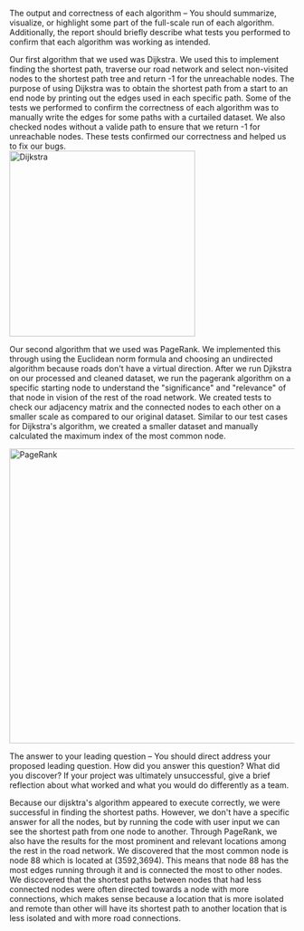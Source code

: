 The output and correctness of each algorithm – You should summarize, visualize, or highlight some part of the full-scale run of each algorithm. Additionally, the report should briefly describe what tests you performed to confirm that each algorithm was working as intended.

Our first algorithm that we used was Dijkstra. We used this to implement finding the shortest path, traverse our road network and select non-visited nodes to the shortest path tree and return -1 for the unreachable nodes. The purpose of using Dijkstra was to obtain the shortest path from a start to an end node by printing out the edges used in each specific path. Some of the tests we performed to confirm the correctness of each algorithm was to manually write the edges for some paths with a curtailed dataset. We also checked nodes without a valide path to ensure that we return -1 for unreachable nodes. These tests confirmed our correctness and helped us to fix our bugs.  
<img width="328" alt="Dijkstra" src="https://media.github-dev.cs.illinois.edu/user/13849/files/a23188c4-4a3e-40b4-93c5-ab2543edcd2e">

Our second algorithm that we used was PageRank. We implemented this through using the Euclidean norm formula and choosing an undirected algorithm because roads don't have a virtual direction. After we run Djikstra on our processed and cleaned dataset, we run the pagerank algorithm on a specific starting node to understand the "significance" and "relevance" of that node in vision of the rest of the road network. We created tests to check our adjacency matrix and the connected nodes to each other on a smaller scale as compared to our original dataset. Similar to our test cases for Dijkstra's algorithm, we created a smaller dataset and manually calculated the maximum index of the most common node.

<img width="521" alt="PageRank" src="https://media.github-dev.cs.illinois.edu/user/13849/files/1eb2f64d-b0af-4e30-a103-33b12baa208c">

The answer to your leading question – You should direct address your proposed leading question. How did you answer this question? What did you discover? If your project was ultimately unsuccessful, give a brief reflection about what worked and what you would do differently as a team.

Because our dijsktra's algorithm appeared to execute correctly, we were successful in finding the shortest paths. However, we don't have a specific answer for all the nodes, but by running the code with user input we can see the shortest path from one node to another. Through PageRank, we also have the results for the most prominent and relevant locations among the rest in the road network. We discovered that the most common node is node 88 which is located at (3592,3694). This means that node 88 has the most edges running through it and is connected the most to other nodes. We discovered that the shortest paths between nodes that had less connected nodes were often directed towards a node with more connections, which makes sense because a location that is more isolated and remote than other will have its shortest path to another location that is less isolated and with more road connections.
